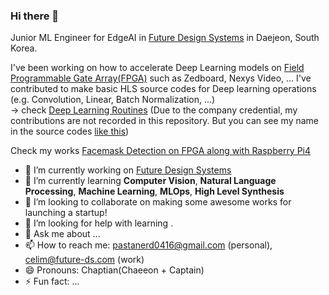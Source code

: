 ### Hi there 👋

Junior ML Engineer for EdgeAI in [Future Design Systems] in Daejeon, South Korea.

I've been working on how to accelerate Deep Learning models on [Field Programmable Gate Array(FPGA)](https://en.wikipedia.org/wiki/Field-programmable_gate_array) such as Zedboard, Nexys Video, ...
I've contributed to make basic HLS source codes for Deep learning operations (e.g. Convolution, Linear, Batch Normalization, ...) \
-> check [Deep Learning Routines] (Due to the company credential, my contributions are not recorded in this repository. But you can see my name in the source codes [like this])

Check my works [Facemask Detection on FPGA along with Raspberry Pi4](https://www.youtube.com/watch?v=QDCTkTmQO9o&ab_channel=FutureDesignSystems)

- 🔭 I’m currently working on [Future Design Systems]
- 🌱 I’m currently learning **Computer Vision**, **Natural Language Processing**, **Machine Learning**, **MLOps**, **High Level Synthesis**
- 👯 I’m looking to collaborate on making some awesome works for launching a startup!
- 🤔 I’m looking for help with learning .
- 💬 Ask me about ...
- 📫 How to reach me: pastanerd0416@gmail.com (personal), celim@future-ds.com (work)
- 😄 Pronouns: Chaptian(Chaeeon + Captain)
- ⚡ Fun fact: ...


[Future Design Systems]: http://www.future-ds.com/en/index.html
[Deep Learning Routines]: https://github.com/github-fds/Deep_Learning_Routines
[like this]: https://github.com/github-fds/Deep_Learning_Routines/blob/7f91fbb4db10e3e96e939e7d312a7ec0534febc7/v1.3/src/convolution_2d.hpp#L156
